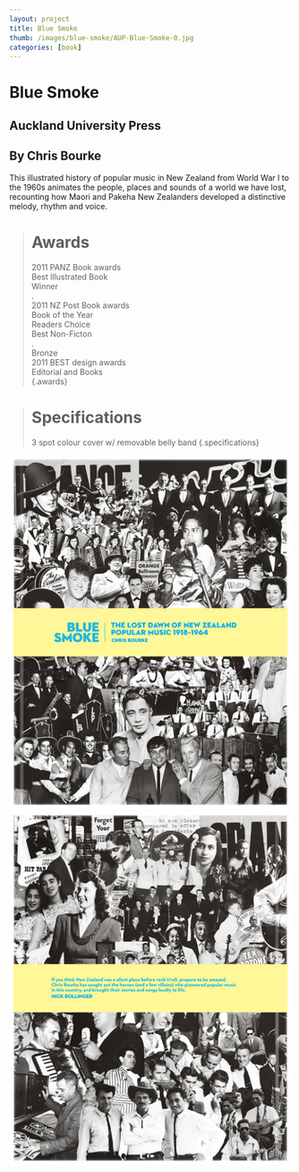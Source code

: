 ```yaml
---
layout: project
title: Blue Smoke
thumb: /images/blue-smoke/AUP-Blue-Smoke-0.jpg
categories: [book]
---
```


# Blue Smoke

## Auckland University Press
## By Chris Bourke

This illustrated history of popular music in New Zealand from World War I to the 1960s animates the people, places and sounds of a world we have lost, recounting how Maori and Pakeha New Zealanders developed a distinctive melody, rhythm and voice.

> # Awards
> 2011 PANZ Book awards  
> Best Illustrated Book  
> Winner  
> .  
> 2011 NZ Post Book awards  
> Book of the Year  
> Readers Choice  
> Best Non-Ficton  
> .  
> Bronze  
> 2011 BEST design awards  
> Editorial and Books  
{.awards}

> # Specifications
> 3 spot colour cover w/ removable belly band
{.specifications}

![](/images/blue-smoke/AUP-Blue-Smoke-1.jpg)
![](/images/blue-smoke/AUP-Blue-Smoke-2.jpg)